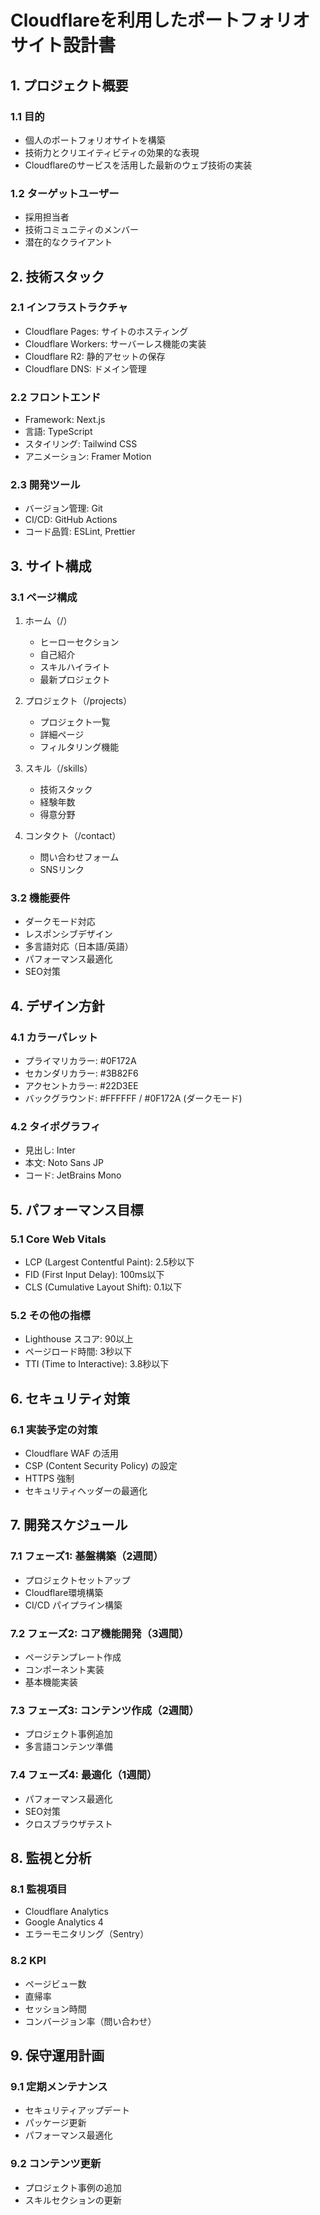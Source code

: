 # Cloudflareを利用したポートフォリオサイト設計書

## 1. プロジェクト概要

### 1.1 目的
- 個人のポートフォリオサイトを構築
- 技術力とクリエイティビティの効果的な表現
- Cloudflareのサービスを活用した最新のウェブ技術の実装

### 1.2 ターゲットユーザー
- 採用担当者
- 技術コミュニティのメンバー
- 潜在的なクライアント

## 2. 技術スタック

### 2.1 インフラストラクチャ
- Cloudflare Pages: サイトのホスティング
- Cloudflare Workers: サーバーレス機能の実装
- Cloudflare R2: 静的アセットの保存
- Cloudflare DNS: ドメイン管理

### 2.2 フロントエンド
- Framework: Next.js
- 言語: TypeScript
- スタイリング: Tailwind CSS
- アニメーション: Framer Motion

### 2.3 開発ツール
- バージョン管理: Git
- CI/CD: GitHub Actions
- コード品質: ESLint, Prettier

## 3. サイト構成

### 3.1 ページ構成
1. ホーム（/）
   - ヒーローセクション
   - 自己紹介
   - スキルハイライト
   - 最新プロジェクト

2. プロジェクト（/projects）
   - プロジェクト一覧
   - 詳細ページ
   - フィルタリング機能

3. スキル（/skills）
   - 技術スタック
   - 経験年数
   - 得意分野

4. コンタクト（/contact）
   - 問い合わせフォーム
   - SNSリンク

### 3.2 機能要件
- ダークモード対応
- レスポンシブデザイン
- 多言語対応（日本語/英語）
- パフォーマンス最適化
- SEO対策

## 4. デザイン方針

### 4.1 カラーパレット
- プライマリカラー: #0F172A
- セカンダリカラー: #3B82F6
- アクセントカラー: #22D3EE
- バックグラウンド: #FFFFFF / #0F172A (ダークモード)

### 4.2 タイポグラフィ
- 見出し: Inter
- 本文: Noto Sans JP
- コード: JetBrains Mono

## 5. パフォーマンス目標

### 5.1 Core Web Vitals
- LCP (Largest Contentful Paint): 2.5秒以下
- FID (First Input Delay): 100ms以下
- CLS (Cumulative Layout Shift): 0.1以下

### 5.2 その他の指標
- Lighthouse スコア: 90以上
- ページロード時間: 3秒以下
- TTI (Time to Interactive): 3.8秒以下

## 6. セキュリティ対策

### 6.1 実装予定の対策
- Cloudflare WAF の活用
- CSP (Content Security Policy) の設定
- HTTPS 強制
- セキュリティヘッダーの最適化

## 7. 開発スケジュール

### 7.1 フェーズ1: 基盤構築（2週間）
- プロジェクトセットアップ
- Cloudflare環境構築
- CI/CD パイプライン構築

### 7.2 フェーズ2: コア機能開発（3週間）
- ページテンプレート作成
- コンポーネント実装
- 基本機能実装

### 7.3 フェーズ3: コンテンツ作成（2週間）
- プロジェクト事例追加
- 多言語コンテンツ準備

### 7.4 フェーズ4: 最適化（1週間）
- パフォーマンス最適化
- SEO対策
- クロスブラウザテスト

## 8. 監視と分析

### 8.1 監視項目
- Cloudflare Analytics
- Google Analytics 4
- エラーモニタリング（Sentry）

### 8.2 KPI
- ページビュー数
- 直帰率
- セッション時間
- コンバージョン率（問い合わせ）

## 9. 保守運用計画

### 9.1 定期メンテナンス
- セキュリティアップデート
- パッケージ更新
- パフォーマンス最適化

### 9.2 コンテンツ更新
- プロジェクト事例の追加
- スキルセクションの更新

